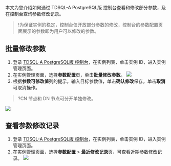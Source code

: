 本文为您介绍如何通过 TDSQL-A PostgreSQL版 控制台查看和修改部分参数，及在控制台查询参数修改记录。

>!为保证实例的稳定，控制台仅开放部分参数的修改，控制台的参数配置页面展示的参数即为用户可以修改的参数。

## 批量修改参数
1. 登录 [TDSQL-A  PostgreSQL版 控制台](https://console.cloud.tencent.com/tdsqla/tdapg)，在实例列表，单击实例 ID，进入实例管理页面。
2. 在实例管理页面，选择**参数配置**页，单击**批量修改参数**。
![](https://main.qcloudimg.com/raw/9c967affb9297711308122af080cb323.png)
3. 根据**参数可修改值**列的提示，输入目标参数值，单击**确认修改**保存，单击**取消**可取消操作。
>?CN 节点和 DN 节点可分开单独修改。
>
![](https://main.qcloudimg.com/raw/dfd50e8f9d8888f7b479f84d8a84e9a6.png)


## 查看参数修改记录
1. 登录 [TDSQL-A  PostgreSQL版 控制台](https://console.cloud.tencent.com/tdsqla/tdapg)，在实例列表，单击实例 ID，进入实例管理页面。
2. 在实例管理页面，选择**参数配置** > **最近修改记录**页，可查看近期参数修改记录。
 ![](https://main.qcloudimg.com/raw/ff3401183f63b2b73ae6a5a1475aab48.png)
